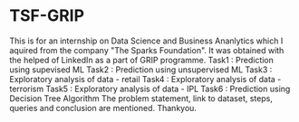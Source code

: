 # TSF-GRIP
This is for an internship on Data Science and Business Ananlytics which I aquired from the company "The Sparks Foundation". 
It was obtained with the helped of LinkedIn as a part of GRIP programme. 
Task1 : Prediction using supevised ML
Task2 : Prediction using unsupervised ML
Task3 : Exploratory analysis of data - retail
Task4 : Exploratory analysis of data - terrorism
Task5 : Exploratory analysis of data - IPL
Task6 : Prediction using Decision Tree Algorithm
The problem statement, link to dataset, steps, queries and conclusion are mentioned. 
Thankyou.
